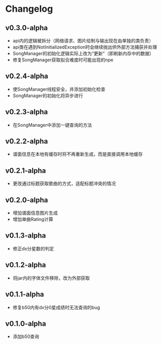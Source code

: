 # Changelog

## v0.3.0-alpha
 - api内的逻辑被拆分（网络请求、图片绘制与输出现在由单独的类负责）
 - api类在遇到NotInitializedException时会继续抛出供外部方法捕获并处理
 - SongManager的初始化逻辑实际上改为“更新”（即刷新内存中的数据）
 - 修复SongManager获取拟合难度时可能出现的npe

## v0.2.4-alpha
 - 使SongManager线程安全，并添加初始化检查
 - SongManager的初始化将异步进行

## v0.2.3-alpha
 - 在SongManager中添加一键查询的方法

## v0.2.2-alpha
 - 谱面信息在本地有缓存时将不再重新生成，而是直接调用本地缓存

## v0.2.1-alpha
 - 更改通过标题获取歌曲的方式，适配标题冲突的情况

## v0.2.0-alpha
 - 增加谱面信息图片生成
 - 增加单曲Rating计算

## v0.1.3-alpha
 - 修正dx分星数的判定

## v0.1.2-alpha
 - 将jar内的字体文件移除，改为外部获取

## v0.1.1-alpha
 - 修复b50内有dx分0星成绩时无法查询的bug

## v0.1.0-alpha
 - 添加b50查询